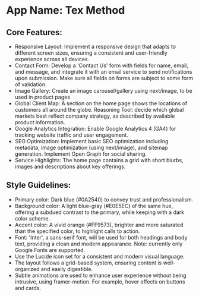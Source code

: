 # **App Name**: Tex Method

## Core Features:

- Responsive Layout: Implement a responsive design that adapts to different screen sizes, ensuring a consistent and user-friendly experience across all devices.
- Contact Form: Develop a 'Contact Us' form with fields for name, email, and message, and integrate it with an email service to send notifications upon submission. Make sure all fields on forms are subject to some form of validation.
- Image Gallery: Create an image carousel/gallery using next/image, to be used in product pages
- Global Client Map: A section on the home page shows the locations of customers all around the globe.  Reasoning Tool: decide which global markets best reflect company strategy, as described by available product information.
- Google Analytics Integration: Enable Google Analytics 4 (GA4) for tracking website traffic and user engagement.
- SEO Optimization: Implement basic SEO optimization including metadata, image optimization (using next/image), and sitemap generation. Implement Open Graph for social sharing.
- Service Highlights: The home page contains a grid with short blurbs, images and descriptions about key offerings.

## Style Guidelines:

- Primary color: Dark blue (#0A2540) to convey trust and professionalism.
- Background color: A light blue-gray (#E0E5EC) of the same hue, offering a subdued contrast to the primary, while keeping with a dark color scheme.
- Accent color: A vivid orange (#FF9573), brighter and more saturated than the specified color, to highlight calls to action.
- Font: 'Inter', a sans-serif font, will be used for both headings and body text, providing a clean and modern appearance. Note: currently only Google Fonts are supported.
- Use the Lucide icon set for a consistent and modern visual language.
- The layout follows a grid-based system, ensuring content is well-organized and easily digestible.
- Subtle animations are used to enhance user experience without being intrusive, using framer-motion. For example, hover effects on buttons and cards.